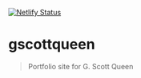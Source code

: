 [![Netlify Status](https://api.netlify.com/api/v1/badges/8510fab7-7a89-4035-90d3-0037cbdd15a4/deploy-status)](https://app.netlify.com/sites/gscottqueen/deploys)

# gscottqueen

> Portfolio site for G. Scott Queen
